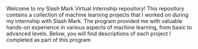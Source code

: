 Welcome to my Slash Mark Virtual Internship repository! This repository contains a collection of machine learning projects that I worked on during my internship with Slash Mark. The program provided me with valuable hands-on experience in various aspects of machine learning, from basic to advanced levels. Below, you will find descriptions of each project I completed as part of this program
